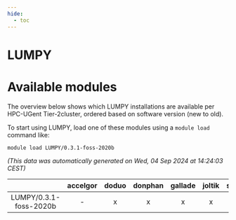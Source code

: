 ```yaml
---
hide:
  - toc
---
```


LUMPY
=====

# Available modules


The overview below shows which LUMPY installations are available per HPC-UGent Tier-2cluster, ordered based on software version (new to old).

To start using LUMPY, load one of these modules using a `module load` command like:

```shell
module load LUMPY/0.3.1-foss-2020b
```

*(This data was automatically generated on Wed, 04 Sep 2024 at 14:24:03 CEST)*  

| |accelgor|doduo|donphan|gallade|joltik|shinx|skitty|
| :---: | :---: | :---: | :---: | :---: | :---: | :---: | :---: |
|LUMPY/0.3.1-foss-2020b|-|x|x|x|x|-|x|
